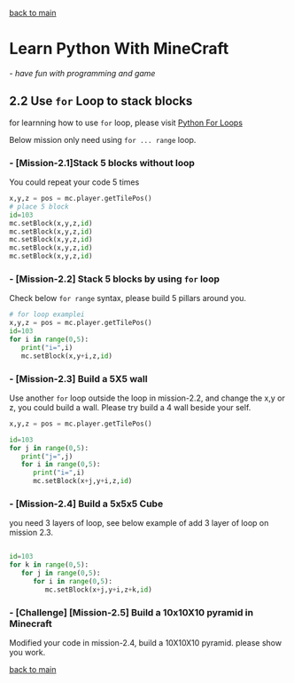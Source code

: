 [back to main](../../README.md)

# Learn Python With MineCraft

  *- have fun with programming and game*

## 2.2 Use `for` Loop to stack blocks

for learnning how to use `for` loop, please visit [Python For Loops](https://www.w3schools.com/python/python_for_loops.asp)

Below mission only need using `for ... range` loop.

### - [Mission-2.1]Stack 5 blocks without loop

You could repeat your code 5 times

```python
x,y,z = pos = mc.player.getTilePos()
# place 5 block
id=103
mc.setBlock(x,y,z,id)
mc.setBlock(x,y,z,id)
mc.setBlock(x,y,z,id)
mc.setBlock(x,y,z,id)
mc.setBlock(x,y,z,id)
```

### - [Mission-2.2] Stack 5 blocks by using `for` loop

Check below `for range` syntax,  please build 5 pillars around you.

```python
# for loop examplei
x,y,z = pos = mc.player.getTilePos()
id=103
for i in range(0,5):
   print("i=",i)
   mc.setBlock(x,y+i,z,id)

```

### - [Mission-2.3] Build a 5X5 wall

Use another `for` loop outside the loop in mission-2.2, and change the x,y or z, you could build a wall.
Please try build a 4 wall beside your self.

```python
x,y,z = pos = mc.player.getTilePos()

id=103
for j in range(0,5):
   print("j=",j)
   for i in range(0,5):
      print("i=",i)
      mc.setBlock(x+j,y+i,z,id)

```

### - [Mission-2.4] Build a 5x5x5 Cube

you need 3 layers of loop,  see below example of add 3 layer of loop on mission 2.3.

```python

id=103
for k in range(0,5):
   for j in range(0,5):
      for i in range(0,5):
         mc.setBlock(x+j,y+i,z+k,id)

```

### - [Challenge] [Mission-2.5] Build a 10x10X10 pyramid in Minecraft

Modified your code in mission-2.4, build a 10X10X10 pyramid.
please show you work.

[back to main](../../README.md)
